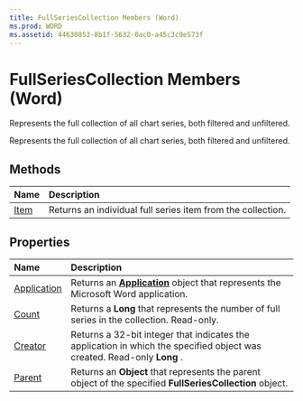 ```yaml
---
title: FullSeriesCollection Members (Word)
ms.prod: WORD
ms.assetid: 44630853-8b1f-5632-0ac0-a45c3c9e573f
---
```



# FullSeriesCollection Members (Word)
Represents the full collection of all chart series, both filtered and unfiltered.

Represents the full collection of all chart series, both filtered and unfiltered.


## Methods



|**Name**|**Description**|
|:-----|:-----|
|[Item](fullseriescollection-item-method-word.md)|Returns an individual full series item from the collection.|

## Properties



|**Name**|**Description**|
|:-----|:-----|
|[Application](fullseriescollection-application-property-word.md)|Returns an  **[Application](application-object-word.md)** object that represents the Microsoft Word application.|
|[Count](fullseriescollection-count-property-word.md)|Returns a  **Long** that represents the number of full series in the collection. Read-only.|
|[Creator](fullseriescollection-creator-property-word.md)|Returns a 32-bit integer that indicates the application in which the specified object was created. Read-only  **Long** .|
|[Parent](fullseriescollection-parent-property-word.md)|Returns an  **Object** that represents the parent object of the specified **FullSeriesCollection** object.|

